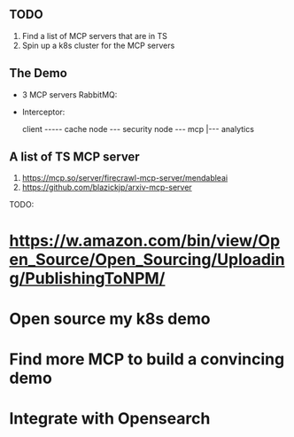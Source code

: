 ## TODO
1. Find a list of MCP servers that are in TS
2. Spin up a k8s cluster for the MCP servers


## The Demo
- 3 MCP servers RabbitMQ: 
- Interceptor: 

   client ----- cache node --- security node --- mcp 
              |--- analytics 


## A list of TS MCP server
1. https://mcp.so/server/firecrawl-mcp-server/mendableai
2. https://github.com/blazickjp/arxiv-mcp-server

TODO:
# https://w.amazon.com/bin/view/Open_Source/Open_Sourcing/Uploading/PublishingToNPM/
# Open source my k8s demo
# Find more MCP to build a convincing demo
# Integrate with Opensearch 